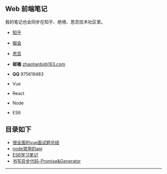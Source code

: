  ## Web 前端笔记

  我的笔记也会同步在知乎、绝境、思否技术社区里。
- [知乎](https://www.zhihu.com/people/zhao-tian-24-34/activities)
- [掘金](https://juejin.im/user/5c2319a9f265da61117a578f)
- [思否](https://segmentfault.com/u/tiantudou)


- **邮箱** zhaotianbj@163.com
- **QQ** 975619483

- Vue
- React
- Node
- ES6

## 目录如下

* [很全面的vue面试题总结](vue/很全面的vue面试题总结.md)
* [node常用的api](node/node常用的api.md)
* [ES6学习笔记](js/ES6学习笔记.md)
* [书写异步代码-Promise&Generator](js/promise&generator.md)
---



